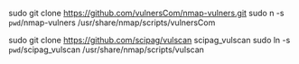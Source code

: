 
sudo git clone https://github.com/vulnersCom/nmap-vulners.git
sudo n -s `pwd`/nmap-vulners /usr/share/nmap/scripts/vulnersCom

sudo git clone https://github.com/scipag/vulscan scipag_vulscan
sudo ln -s `pwd`/scipag_vulscan /usr/share/nmap/scripts/vulscan
